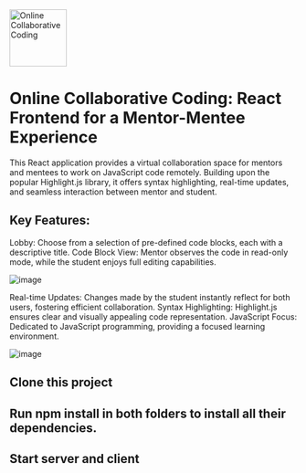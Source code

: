 
<img src="https://github.com/user-attachments/assets/6e65ad26-7b15-4dc8-9f52-de0bad3a78eb" alt="Online Collaborative Coding" width="100" height="100">

# Online Collaborative Coding: React Frontend for a Mentor-Mentee Experience

This React application provides a virtual collaboration space for mentors and mentees to work on JavaScript code remotely. Building upon the popular Highlight.js library, it offers syntax highlighting, real-time updates, and seamless interaction between mentor and student.

## Key Features:

Lobby: Choose from a selection of pre-defined code blocks, each with a descriptive title.
Code Block View: Mentor observes the code in read-only mode, while the student enjoys full editing capabilities.

![image](https://github.com/talco318/myCodingApp/assets/12784722/12744265-4802-4d91-8742-d73d5d0bc2fe)

Real-time Updates: Changes made by the student instantly reflect for both users, fostering efficient collaboration.
Syntax Highlighting: Highlight.js ensures clear and visually appealing code representation.
JavaScript Focus: Dedicated to JavaScript programming, providing a focused learning environment.

![image](https://github.com/talco318/myCodingApp/assets/12784722/cab56570-5c89-4281-a070-1f54ffe37c60)


## Clone this project

## Run npm install in both folders to install all their dependencies.

## Start server and client
